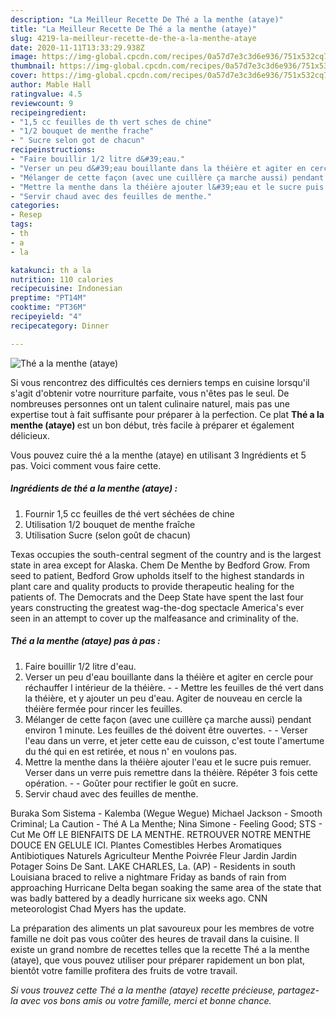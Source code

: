 ```yaml
---
description: "La Meilleur Recette De Thé a la menthe (ataye)"
title: "La Meilleur Recette De Thé a la menthe (ataye)"
slug: 4219-la-meilleur-recette-de-the-a-la-menthe-ataye
date: 2020-11-11T13:33:29.938Z
image: https://img-global.cpcdn.com/recipes/0a57d7e3c3d6e936/751x532cq70/the-a-la-menthe-ataye-photo-principale-de-la-recette.jpg
thumbnail: https://img-global.cpcdn.com/recipes/0a57d7e3c3d6e936/751x532cq70/the-a-la-menthe-ataye-photo-principale-de-la-recette.jpg
cover: https://img-global.cpcdn.com/recipes/0a57d7e3c3d6e936/751x532cq70/the-a-la-menthe-ataye-photo-principale-de-la-recette.jpg
author: Mable Hall
ratingvalue: 4.5
reviewcount: 9
recipeingredient:
- "1,5 cc feuilles de th vert sches de chine"
- "1/2 bouquet de menthe frache"
- " Sucre selon got de chacun"
recipeinstructions:
- "Faire bouillir 1/2 litre d&#39;eau."
- "Verser un peu d&#39;eau bouillante dans la théière et agiter en cercle pour réchauffer l intérieur de la théière.  Mettre les feuilles de thé vert dans la théière, et y ajouter un peu d&#39;eau. Agiter de nouveau en cercle la théière fermée pour rincer les feuilles."
- "Mélanger de cette façon (avec une cuillère ça marche aussi) pendant environ 1 minute. Les feuilles de thé doivent être ouvertes.  Verser l&#39;eau dans un verre, et jeter cette eau de cuisson, c&#39;est toute l&#39;amertume du thé qui en est retirée, et nous n&#39; en voulons pas."
- "Mettre la menthe dans la théière ajouter l&#39;eau et le sucre puis remuer. Verser dans un verre puis remettre dans la théière. Répéter 3 fois cette opération.  Goûter pour rectifier le goût en sucre."
- "Servir chaud avec des feuilles de menthe."
categories:
- Resep
tags:
- th
- a
- la

katakunci: th a la 
nutrition: 110 calories
recipecuisine: Indonesian
preptime: "PT14M"
cooktime: "PT36M"
recipeyield: "4"
recipecategory: Dinner

---
```



![Thé a la menthe (ataye)](https://img-global.cpcdn.com/recipes/0a57d7e3c3d6e936/751x532cq70/the-a-la-menthe-ataye-photo-principale-de-la-recette.jpg)

Si vous rencontrez des difficultés ces derniers temps en cuisine lorsqu'il s'agit d'obtenir votre nourriture parfaite, vous n'êtes pas le seul. De nombreuses personnes ont un talent culinaire naturel, mais pas une expertise tout à fait suffisante pour préparer à la perfection. Ce plat <strong> Thé a la menthe (ataye) </strong> est un bon début, très facile à préparer et également délicieux.

<!--inarticleads1-->

Vous pouvez cuire thé a la menthe (ataye) en utilisant 3 Ingrédients et 5 pas. Voici comment vous faire cette.

##### Ingrédients de thé a la menthe (ataye) :

1. Fournir 1,5 cc feuilles de thé vert séchées de chine
1. Utilisation 1/2 bouquet de menthe fraîche
1. Utilisation  Sucre (selon goût de chacun)


Texas occupies the south-central segment of the country and is the largest state in area except for Alaska. Chem De Menthe by Bedford Grow. From seed to patient, Bedford Grow upholds itself to the highest standards in plant care and quality products to provide therapeutic healing for the patients of. The Democrats and the Deep State have spent the last four years constructing the greatest wag-the-dog spectacle America&#39;s ever seen in an attempt to cover up the malfeasance and criminality of the. 

<!--inarticleads2-->

##### Thé a la menthe (ataye) pas à pas :

1. Faire bouillir 1/2 litre d&#39;eau.
1. Verser un peu d&#39;eau bouillante dans la théière et agiter en cercle pour réchauffer l intérieur de la théière. -  - Mettre les feuilles de thé vert dans la théière, et y ajouter un peu d&#39;eau. Agiter de nouveau en cercle la théière fermée pour rincer les feuilles.
1. Mélanger de cette façon (avec une cuillère ça marche aussi) pendant environ 1 minute. Les feuilles de thé doivent être ouvertes. -  - Verser l&#39;eau dans un verre, et jeter cette eau de cuisson, c&#39;est toute l&#39;amertume du thé qui en est retirée, et nous n&#39; en voulons pas.
1. Mettre la menthe dans la théière ajouter l&#39;eau et le sucre puis remuer. Verser dans un verre puis remettre dans la théière. Répéter 3 fois cette opération. -  - Goûter pour rectifier le goût en sucre.
1. Servir chaud avec des feuilles de menthe.


Buraka Som Sistema - Kalemba (Wegue Wegue) Michael Jackson - Smooth Criminal; La Caution - Thé A La Menthe; Nina Simone - Feeling Good; STS - Cut Me Off LE BIENFAITS DE LA MENTHE. RETROUVER NOTRE MENTHE DOUCE EN GELULE ICI. Plantes Comestibles Herbes Aromatiques Antibiotiques Naturels Agriculteur Menthe Poivrée Fleur Jardin Jardin Potager Soins De Sant. LAKE CHARLES, La. (AP) - Residents in south Louisiana braced to relive a nightmare Friday as bands of rain from approaching Hurricane Delta began soaking the same area of the state that was badly battered by a deadly hurricane six weeks ago. CNN meteorologist Chad Myers has the update. 

<!--inarticleads1-->

<p>
La préparation des aliments un plat savoureux pour les membres de votre famille ne doit pas vous coûter des heures de travail dans la cuisine. Il existe un grand nombre de recettes telles que la recette Thé a la menthe (ataye), que vous pouvez utiliser pour préparer rapidement un bon plat, bientôt votre famille profitera des fruits de votre travail.
</p>

<p>
<i>Si vous trouvez cette Thé a la menthe (ataye) recette précieuse, partagez-la avec vos bons amis ou votre famille, merci et bonne chance.</i>
</p>
